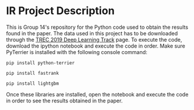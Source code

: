 # IR Project Description

This is Group 14's repository for the Python code used to obtain the results found in the paper. The data used in this project has to be downloaded through the [TREC 2019 Deep Learning Track](https://microsoft.github.io/msmarco/TREC-Deep-Learning-2019.html) page. To execute the code, download the ipython notebook and execute the code in order. Make sure PyTerrier is installed with the following console command:

``
pip install python-terrier
``

``
pip install fastrank
``

``
pip install lightgbm
``

Once these libraries are installed, open the notebook and execute the code in order to see the results obtained in the paper.
